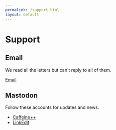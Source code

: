 ```yaml
---
permalink: /support.html
layout: default
---
```


# Support

## Email

We read all the letters but can't reply to all of them.

[Email](mailto:hello@cocoa.productions)

## Mastodon

Follow these accounts for updates and news.

- [Caffeine++](https://mastodonapp.uk/@caffeine)
- [LinkEdit](https://mastodonapp.uk/@linkedit)
